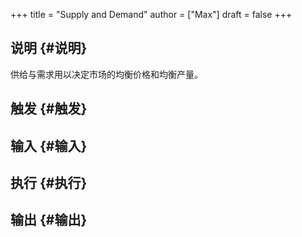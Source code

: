 +++
title = "Supply and Demand"
author = ["Max"]
draft = false
+++

## 说明 {#说明}

供给与需求用以决定市场的均衡价格和均衡产量。


## 触发 {#触发}


## 输入 {#输入}


## 执行 {#执行}


## 输出 {#输出}
